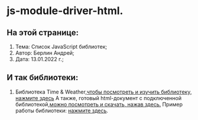 # js-module-driver-html. 
## На этой странице:
1. Тема: Список JavaScript библиотек;
2. Автор: Берлин Андрей;
3. Дата: 13.01.2022 г.;
## И так библиотеки:
1. Библиотека Time & Weather,<a href = "https://github.com/Html-Css-Js-Node/js-module-driver-html/blob/main/mdh-tw-2.js">чтобы посмотреть и изучить библиотеку, нажмите здесь</a>
А также, готовый html-документ с подключенной библиотекой,<a href = "https://github.com/Html-Css-Js-Node/time-and-weather">можно посмотреть и скачать, нажав здесь.</a>
Пример работы библиотеки: <a href = "https://html-css-js-node.github.io/time-and-weather/">нажмите здесь</a>.
